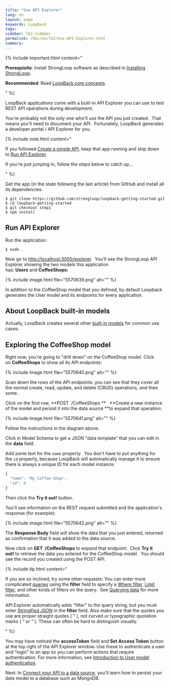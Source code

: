 ```yaml
---
title: "Use API Explorer"
lang: en
layout: page
keywords: LoopBack
tags:
sidebar: lb2_sidebar
permalink: /doc/en/lb2/Use-API-Explorer.html
summary:
---
```


{% include important.html content="

**Prerequisite**: Install StrongLoop software as described in [Installing StrongLoop](/doc/en/lb2/Installing-StrongLoop).

**Recommended**: Read [LoopBack core concepts](/doc/en/lb2/LoopBack-core-concepts).

" %}

LoopBack applications come with a built-in API Explorer you can use to test REST API operations during development.

You're probably not the only one who'll use the API you just created.  That means you'll need to document your API.  Fortunately, LoopBack generates a developer portal / API Explorer for you. 

{% include note.html content="

If you followed [Create a simple API](/doc/en/lb2/Create-a-simple-API.html), keep that app running and skip down to [Run API Explorer](/doc/en/lb2/Use-API-Explorer.html).

If you're just jumping in, follow the steps below to catch up...

" %}

Get the app (in the state following the last article) from GitHub and install all its dependencies:

```
$ git clone https://github.com/strongloop/loopback-getting-started.git
$ cd loopback-getting-started
$ git checkout step1 
$ npm install
```

## Run API Explorer

Run the application:

`$ node .`

Now go to [http://localhost:3000/explorer](http://localhost:3000/explorer).  You'll see the StrongLoop API Explorer showing the two models this application has: **Users** and **CoffeeShops:** 

{% include image.html file="5570639.png" alt="" %}

In addition to the CoffeeShop model that you defined, by default Loopback generates the User model and its endpoints for every application.  

## About LoopBack built-in models

Actually, LoopBack creates several other [built-in models](/doc/en/lb2/Using-built-in-models) for common use cases:

## Exploring the CoffeeShop model

Right now, you're going to "drill down" on the CoffeeShop model. Click on **CoffeeShops** to show all its API endpoints:

{% include image.html file="5570640.png" alt="" %}

Scan down the rows of the API endpoints: you can see that they cover all the normal create, read, update, and delete (CRUD) operations, and then some.

Click on the first row, **POST  /CoffeeShops **   **Create a new instance of the model and persist it into the data source **to expand that operation:

{% include image.html file="5570641.png" alt="" %}  

Follow the instructions in the diagram above.

Click in Model Schema to get a JSON "data template" that you can edit in the **data** field.  

Add some text for the `name` property.  You don't have to put anything for the `id` property, because LoopBack will automatically manage it to ensure there is always a unique ID for each model instance.

```js
{
  "name": "My Coffee Shop",
  "id": 0
}
```

Then click the **Try it out!** button.

You'll see information on the REST request submitted and the application's response (for example):

{% include image.html file="5570642.png" alt="" %}

The **Response Body** field will show the data that you just entered, returned as confirmation that it was added to the data source.

Now click on **GET  /CoffeeShops** to expand that endpoint.  Click **Try it out!** to retrieve the data you entered for the CoffeeShop model.  You should see the record you created using the POST API.

{% include tip.html content="

If you are so inclined, try some other requests: You can enter more complicated [queries](/doc/en/lb2/Querying-data) using the **filter** field to specify a [Where filter](/doc/en/lb2/Where-filter), [Limit filter](/doc/en/lb2/Limit-filter), and other kinds of filters on the query.  See [Querying data](/doc/en/lb2/Querying-data) for more information.

API Explorer automatically adds \"filter\" to the query string, but you must enter [Stringified JSON](/doc/en/lb2/Use-API-Explorer.html) in the **filter** field. Also make sure that the quotes you use are proper straight quotes ( \" ), not curved or typographic quotation marks ( “ or ” ). These can often be hard to distinguish visually.

" %}

You may have noticed the **accessToken** field and **Set Access Token** button at the top right of the API Explorer window. Use these to authenticate a user and "login" to an app so you can perform actions that require authentication. For more information, see [Introduction to User model authentication](/doc/en/lb2/Introduction-to-User-model-authentication).

Next: In [Connect your API to a data source](/doc/en/lb2/Connect-your-API-to-a-data-source.html), you'll learn how to persist your data model to a database such as MongoDB.